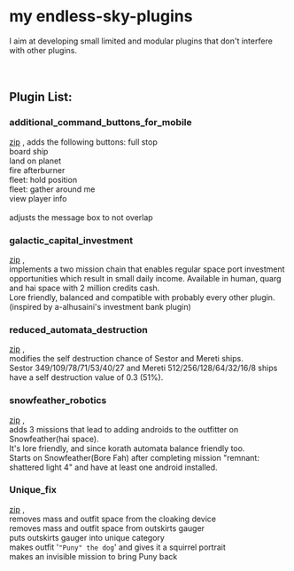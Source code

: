 # **my endless-sky-plugins**
I aim at developing small limited and modular plugins that don't interfere with other plugins.<br><br><br>


## Plugin List:<br>

### additional_command_buttons_for_mobile
[zip](https://github.com/zuckung/endless-sky-plugins/blob/main/zip/additional_command_buttons_for_mobile.zip) , []()
adds the following buttons:
full stop <br>
board ship <br> 
land on planet <br>
fire afterburner <br>
fleet: hold position <br>
fleet: gather around me <br>
view player info<br><br>
adjusts the message box to not overlap

### galactic_capital_investment
[zip](https://github.com/zuckung/endless-sky-plugins/blob/main/zip/galactic_capital_investment.zip) , []()<br>
implements a two mission chain that enables regular space port investment opportunities which result in small daily income. 
Available in human, quarg and hai space with 2 million credits cash.<br>
Lore friendly, balanced and compatible with probably every other plugin.<br>
(inspired by a-alhusaini's investment bank plugin)

### reduced_automata_destruction
[zip](https://github.com/zuckung/endless-sky-plugins/blob/main/zip/reduced_automata_destruction.zip) , []()<br>
modifies the self destruction chance of Sestor and Mereti ships.<br>
Sestor 349/109/78/71/53/40/27 and Mereti 512/256/128/64/32/16/8 ships have a self destruction value of 0.3 (51%).

### snowfeather_robotics
[zip](https://github.com/zuckung/endless-sky-plugins/blob/main/zip/snowfeather_robotics.zip) , []()<br>
adds 3 missions that lead to adding androids to the outfitter on Snowfeather(hai space).<br>
It's lore friendly, and since korath automata balance friendly too.<br>
Starts on Snowfeather(Bore Fah) after completing mission "remnant: shattered light 4" and have at least one android installed.

### Unique_fix
[zip](https://github.com/zuckung/endless-sky-plugins/blob/main/zip/unique_fix.zip) , []()<br>
removes mass and outfit space from the cloaking device<br>
removes mass and outfit space from outskirts gauger<br>
puts outskirts gauger into unique category<br>
makes outfit '`"Puny" the dog`' and gives it a squirrel portrait<br>
makes an invisible mission to bring Puny back
